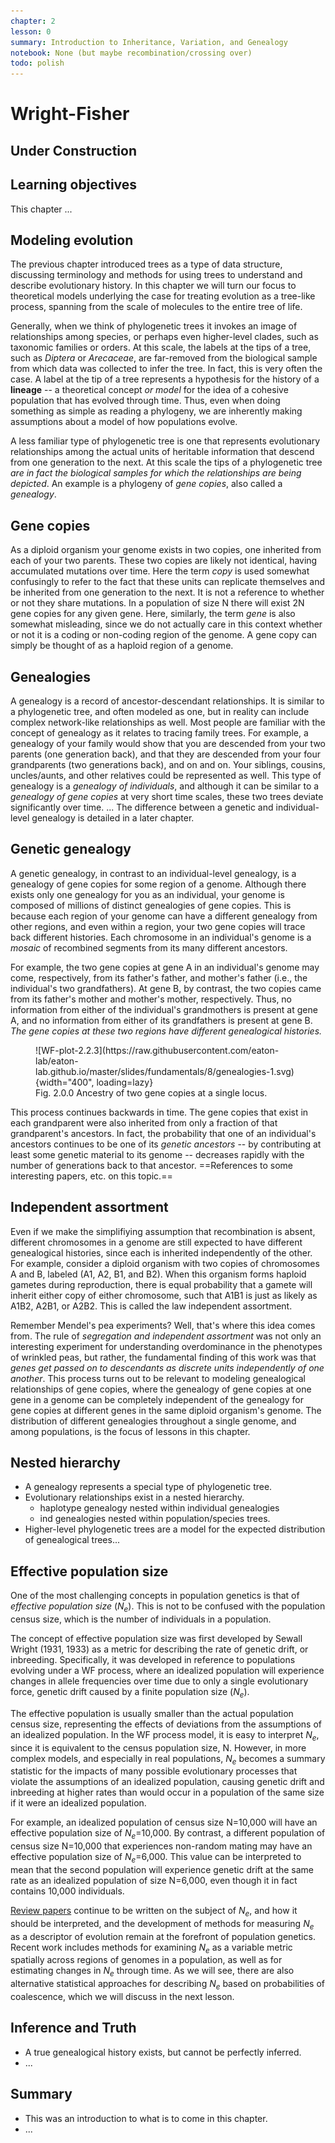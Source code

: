 ```yaml
---
chapter: 2
lesson: 0
summary: Introduction to Inheritance, Variation, and Genealogy
notebook: None (but maybe recombination/crossing over)
todo: polish
---
```


# Wright-Fisher 

## Under Construction

## Learning objectives
This chapter ...


## Modeling evolution
The previous chapter introduced trees as a type of data structure,
discussing terminology and methods for using trees to understand
and describe evolutionary history. In this chapter we will turn our
focus to theoretical models underlying the case for treating evolution
as a tree-like process, spanning from the scale of molecules to the
entire tree of life.

Generally, when we think of phylogenetic trees it invokes an image of 
relationships among species, or perhaps even higher-level clades, such as 
taxonomic families or orders. At this scale, the labels at the tips of a
tree, such as *Diptera* or *Arecaceae*, are far-removed from the biological 
sample from which data was collected to infer the tree. In fact, this is 
very often the case. A label at the tip of a tree represents a hypothesis 
for the history of a **lineage** -- a theoretical concept *or model* for 
the idea of a cohesive population that has evolved through time. 
Thus, even when doing something as simple as reading a 
phylogeny, we are inherently making assumptions about a model of 
how populations evolve.
<!-- We can never sample every genome in a species,  -->
<!-- 
## Populations/Species
- Lineages are collections of individuals that ...
- A population exists at any point in time...

## Sampling
- We cannot sample everything, so few samples are used as representatives of lineages.
 -->

A less familiar type of phylogenetic tree is one that represents 
evolutionary relationships among the actual units of heritable 
information that descend from one generation to the next. At this scale
the tips of a phylogenetic tree *are in fact the biological samples for 
which the relationships are being depicted*. An example is a phylogeny
of *gene copies*, also called a *genealogy*. 

<!-- SOME tree-thinking type image here, of gene copies, to pops, to species -->


## Gene copies 
As a diploid organism your genome exists in two copies, one inherited from
each of your two parents. These two copies are likely not identical, having 
accumulated mutations over time. Here the term *copy* is used somewhat 
confusingly to refer to the fact that these units can replicate themselves
and be inherited from one generation to the next. It is not a reference
to whether or not they share mutations. In a population of size N there will
exist 2N gene copies for any given gene. Here, similarly, the term *gene* 
is also somewhat misleading, since we do not actually care in this context
whether or not it is a coding or non-coding region of the genome. A gene 
copy can simply be thought of as a haploid region of a genome.


## Genealogies
A genealogy is a record of ancestor-descendant relationships. It is 
similar to a phylogenetic tree, and often modeled as one, but in reality
can include complex network-like relationships as well. Most people
are familiar with the concept of genealogy as it relates to tracing 
family trees. For example, a genealogy of your family would show that 
you are descended from your two parents (one generation back), and that
they are descended from your four grandparents (two generations back), 
and on and on. Your siblings, cousins, uncles/aunts, and other relatives
could be represented as well. This type of genealogy is a *genealogy of
individuals*, and although it can be similar to a *genealogy of gene copies*
at very short time scales, these two trees deviate significantly over time.
... The difference between a genetic and individual-level genealogy is 
detailed in a later chapter.

<!-- ==image of individual genealogy== -->

## Genetic genealogy
A genetic genealogy, in contrast to an individual-level genealogy, is a
genealogy of gene copies for some region of a genome. Although there exists
only one genealogy for you as an individual, your genome is composed of 
millions of distinct genealogies of gene copies. This is because each 
region of your genome can have a different genealogy from other regions, 
and even within a region, your two gene copies will trace back different 
histories. Each chromosome in an individual's genome is a *mosaic* of 
recombined segments from its many different ancestors.

For example, the two gene copies at gene A in an individual's genome may 
come, respectively, from its father's father, and mother's father (i.e.,
the individual's two grandfathers). At gene B, by contrast, the two copies 
came from its father's mother and mother's mother, respectively. Thus, 
no information from either of the individual's grandmothers is present at 
gene A, and no information from either of its grandfathers is present at 
gene B. *The gene copies at these two regions have different genealogical 
histories.*


<figure markdown>
  ![WF-plot-2.2.3](https://raw.githubusercontent.com/eaton-lab/eaton-lab.github.io/master/slides/fundamentals/8/genealogies-1.svg){width="400", loading=lazy}
  <figcaption>Fig. 2.0.0 Ancestry of two gene copies at a single locus.</figcaption>
</figure>


This process continues backwards in time. The gene copies that exist
in each grandparent were also inherited from only a fraction of that 
grandparent's ancestors. In fact, the probability that one of an individual's 
ancestors continues to be one of its *genetic ancestors* -- by contributing at 
least some genetic material to its genome -- decreases rapidly with the 
number of generations back to that ancestor. ==References to some interesting 
papers, etc. on this topic.==
<!-- We will return to a statistical view of this rate in a later lesson. -->
<!-- We will return to the topic of recombination in detail in a later chapter.  -->
<!-- Aside: This leads to an interesting pattern in which an individual genealogical -->
<!-- history may deviate significantly from their genetic history... -->
<!-- ==image of haplotype genealogy== -->


## Independent assortment
Even if we make the simplifiying assumption that recombination is absent, 
different chromosomes in a genome are still expected to have different 
genealogical histories, since each is inherited independently of the other.
For example, consider a diploid organism with two copies of chromosomes A 
and B, labeled (A1, A2, B1, and B2). When this organism forms haploid gametes
during reproduction, there is equal probability that a gamete will inherit
either copy of either chromosome, such that A1B1 is just as likely as 
A1B2, A2B1, or A2B2. This is called the law independent assortment.

Remember Mendel's pea experiments? Well, that's where this idea comes from.
The rule of *segregation and independent assortment* was not only an 
interesting experiment for understanding overdominance in the phenotypes of 
wrinkled peas, but rather, the fundamental finding of this work was that 
*genes get passed on to descendants as discrete units independently of one 
another*. This process turns out to be relevant to modeling genealogical 
relationships of gene copies, where the genealogy of gene copies at one 
gene in a genome can be completely independent of the genealogy for gene 
copies at different genes in the same diploid organism's genome. The 
distribution of different genealogies throughout a single genome, and among populations, is the focus of lessons in this chapter. 

<!-- 
In the absence of recombination a chromosome can represent a single 
*gene copy* -- a genetic unit that is inherited independantly of other 
genetic units (other chromosomes copies) by its offspring. When 
recombination does occur, however, a chromosome is subdivided by crossover 
events, such that smaller blocks of one genome are recombined with another, 
in which case each non-recombined block of the chromosome represents a 
gene copy. Perhaps the most fitting description of a
gene copy is something for which multiple copies can trace back a 
genealogy without recombination...? -->


## Nested hierarchy
- A genealogy represents a special type of phylogenetic tree.
- Evolutionary relationships exist in a nested hierarchy. 
	- haplotype genealogy nested within individual genealogies
	- ind genealogies nested within population/species trees.
- Higher-level phylogenetic trees are a model for the expected 
distribution of genealogical trees...


## Effective population size
One of the most challenging concepts in population genetics is that of 
*effective population size* ($N_e$). This is not to be confused with
the population census size, which is the number of individuals in a 
population. 

The concept of effective population size was first developed by Sewall 
Wright (1931, 1933) as a metric for describing the rate of genetic drift,
or inbreeding. Specifically, it was developed in reference to populations
evolving under a WF process, where an idealized population will 
experience changes in allele frequencies over time due to only a single
evolutionary force, genetic drift caused by a finite population size ($N_e$). 

The effective population is usually smaller than the actual population 
census size, representing the effects of deviations from the assumptions 
of an idealized population. In the WF process model, it is easy to 
interpret $N_e$, since it is equivalent to the census population size, 
N. However, in more complex models, and especially in real populations, 
$N_e$ becomes a summary statistic for the impacts of many possible 
evolutionary processes that violate the assumptions of an idealized 
population, causing genetic drift and inbreeding at higher rates
than would occur in a population of the same size if it were an idealized
population. 

For example, an idealized population of census size N=10,000 will have 
an effective population size of $N_e$=10,000. By contrast, a different 
population of census size N=10,000 that experiences non-random mating
may have an effective population size of $N_e$=6,000. This value can be
interpreted to mean that the second population will experience genetic
drift at the same rate as an idealized population of size N=6,000, even
though it in fact contains 10,000 individuals.

<!-- 
Because in the standard WF process the only way in which it differs from
an idealized population is by having a finite population size, the WF process
provides a convenient way to study the effects of $N_e$, since in this case, 
and this case alone, $N_e$ will be equal to the population census size. 
Thus, we can examine how raising or lowering $N_e$ affects the rate of 
fixation of alleles.  -->

[Review papers] continue to be written on the subject of $N_e$, and how it 
should be interpreted, and the development of methods for measuring $N_e$ 
as a descriptor of evolution remain at the forefront of population genetics.
Recent work includes methods for examining $N_e$ as a variable metric 
spatially across regions of genomes in a population, as well as for 
estimating changes in $N_e$ through time. As we will see, there are 
also alternative statistical approaches for describing $N_e$ based on 
probabilities of coalescence, which we will discuss in the next lesson.

[Review papers]: https://www.nature.com/articles/hdy201643. 
## Inference and Truth
- A true genealogical history exists, but cannot be perfectly inferred.
- ...

## Summary
- This was an introduction to what is to come in this chapter.
- ...
